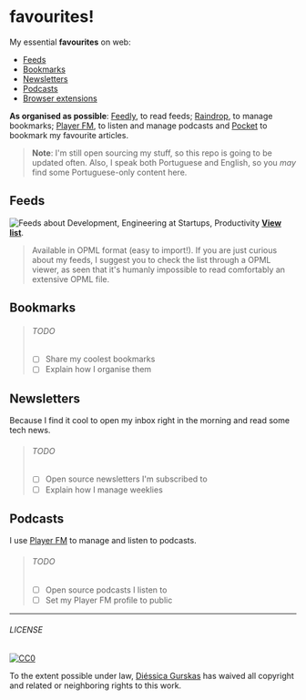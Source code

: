 # favourites!
My essential **favourites** on web:
- [Feeds](#newsletters)
- [Bookmarks](#bookmarks)
- [Newsletters](#newsletters)
- [Podcasts](#podcasts)
- [Browser extensions](browser-extensions.md)

**As organised as possible**: [Feedly](http://feedly.com/), to read feeds; [Raindrop](http://raindrop.io), to manage bookmarks; [Player FM](https://player.fm), to listen and manage podcasts and  [Pocket](https://getpocket.com/a/favorites/list) to bookmark my favourite articles.

> **Note**: I'm still open sourcing my stuff, so this repo is going to be updated often. Also, I speak both Portuguese and English, so you *may* find some Portuguese-only content here.

## Feeds
![Feeds about Development, Engineering at Startups, Productivity](http://cl.ly/image/3D2K1r0m3y05/Image%202015-07-29%20at%203.12.12%20pm.png)
**[View list](feeds.opml)**.
> Available in OPML format (easy to import!). If you are just curious about my feeds, I suggest you to check the list through a OPML viewer, as seen that it's humanly impossible to read comfortably an extensive OPML file.

## Bookmarks
> ###### TODO
> - [ ] Share my coolest bookmarks
> - [ ] Explain how I organise them

## Newsletters
Because I find it cool to open my inbox right in the morning and read some tech news.
> ###### TODO
> - [ ] Open source newsletters I'm subscribed to
> - [ ] Explain how I manage weeklies

## Podcasts
I use [Player FM](https://player.fm) to manage and listen to podcasts.
> ###### TODO
> - [ ] Open source podcasts I listen to
> - [ ] Set my Player FM profile to public

---

###### LICENSE

[![CC0](http://i.creativecommons.org/p/zero/1.0/88x31.png)](http://creativecommons.org/publicdomain/zero/1.0/)

To the extent possible under law, [Diéssica Gurskas](http://diessi.ca) has waived all copyright and related or neighboring rights to this work.
